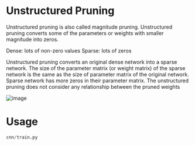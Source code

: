# Unstructured Pruning
Unstructured pruning is also called magnitude pruning. Unstructured pruning converts some of the parameters or weights with smaller magnitude into zeros.

Dense: lots of non-zero values
Sparse: lots of zeros

Unstructured pruning converts an original dense network into a sparse network. The size of the parameter matrix (or weight matrix) of the sparse network is the same as the size of parameter matrix of the original network. Sparse network has more zeros in their parameter matrix.
The unstructured pruning does not consider any relationship between the pruned weights


![image](https://github.com/UCdasec/TinyPower/assets/54579704/3d3aeefb-403d-443d-8fe7-8c47a6afde21)


# Usage

```python
cnn/train.py
```
